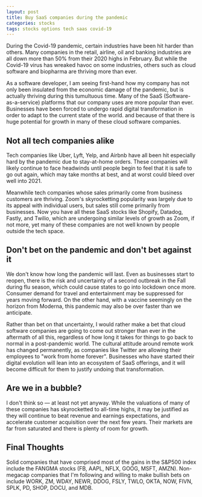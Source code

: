 ```yaml
---
layout: post
title: Buy SaaS companies during the pandemic
categories: stocks
tags: stocks options tech saas covid-19
---
```


During the Covid-19 pandemic, certain industries have been hit harder than others. Many companies in the retail, airline, oil and banking industries are all down more than 50% from their 2020 highs in February. But while the Covid-19 virus has wreaked havoc on some industries, others such as cloud software and biopharma are thriving more than ever.

As a software developer, I am seeing first-hand how my company has not only been insulated from the economic damage of the pandemic, but is actually thriving during this tumultuous time. Many of the SaaS (Software-as-a-service) platforms that our company uses are more popular than ever. Businesses have been forced to undergo rapid digital transformation in order to adapt to the current state of the world. and because of that there is huge potential for growth in many of these cloud software companies.

 <!--more-->

## Not all tech companies alike
Tech companies like Uber, Lyft, Yelp, and Airbnb have all been hit especially hard by the pandemic due to stay-at-home orders. These companies will likely continue to face headwinds until people begin to feel that it is safe to go out again, which may take months at best, and at worst could bleed over well into 2021.

Meanwhile tech companies whose sales primarily come from business customers are thriving. Zoom's skyrocketting popularity was largely due to its appeal with individual users, but sales still come primarily from businesses. Now you have all these SaaS stocks like Shopify, Datadog, Fastly, and Twilio, which are undergoing similar levels of growth as Zoom, if not more, yet many of these companies are not well known by people outside the tech space.

## Don't bet on the pandemic and don't bet against it
We don't know how long the pandemic will last. Even as businesses start to reopen, there is the risk and uncertainty of a second outbreak in the Fall during flu season, which could cause states to go into lockdown once more. Consumer demand for travel and entertainment may be suppressed for years moving forward. On the other hand, with a vaccine seemingly on the horizon from Moderna, this pandemic may also be over faster than we anticipate. 

Rather than bet on that uncertainty, I would rather make a bet that cloud software companies are going to come out stronger than ever in the aftermath of all this, regardless of how long it takes for things to go back to normal in a post-pandemic world. The cultural attitude around remote work has changed permanently, as companies like Twitter are allowing their employees to "work from home forever". Businesses who have started their digital evolution will lean into an ecosystem of SaaS offerings, and it will become difficult for them to justify undoing that transformation.

## Are we in a bubble?
I don't think so &mdash; at least not yet anyway. While the valuations of many of these companies has skyrocketted to all-time highs, it may be justified as they will continue to beat revenue and earnings expectations, and accelerate customer acquisition over the next few years. Their markets are far from saturated and there is plenty of room for growth.

## Final Thoughts
Solid companies that have comprised most of the gains in the S&P500 index include the FANGMA stocks (FB, AAPL, NFLX, GOOG, MSFT, AMZN). Non-megacap companies that I'm following and willing to make bullish bets on include WORK, ZM, WDAY, NEWR, DDOG, FSLY, TWLO, OKTA, NOW, FIVN, SPLK, PD, SHOP, DOCU, and MDB.